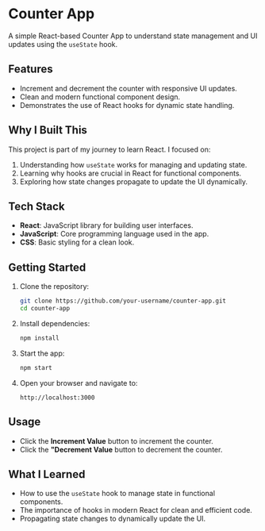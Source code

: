 # Counter App  

A simple React-based Counter App to understand state management and UI updates using the `useState` hook.  

## Features  
- Increment and decrement the counter with responsive UI updates.  
- Clean and modern functional component design.  
- Demonstrates the use of React hooks for dynamic state handling.  

## Why I Built This  
This project is part of my journey to learn React. I focused on:  
1. Understanding how `useState` works for managing and updating state.  
2. Learning why hooks are crucial in React for functional components.  
3. Exploring how state changes propagate to update the UI dynamically.  

## Tech Stack  
- **React**: JavaScript library for building user interfaces.  
- **JavaScript**: Core programming language used in the app.  
- **CSS**: Basic styling for a clean look.  

## Getting Started  

1. Clone the repository:  
   ```bash  
   git clone https://github.com/your-username/counter-app.git  
   cd counter-app  
   ```  

2. Install dependencies:  
   ```bash  
   npm install  
   ```  

3. Start the app:  
   ```bash  
   npm start  
   ```  

4. Open your browser and navigate to:  
   ```  
   http://localhost:3000  
   ```  

## Usage  
- Click the **Increment  Value** button to increment the counter.  
- Click the **"Decrement Value** button to decrement the counter.  

## What I Learned  
- How to use the `useState` hook to manage state in functional components.  
- The importance of hooks in modern React for clean and efficient code.  
- Propagating state changes to dynamically update the UI.  
